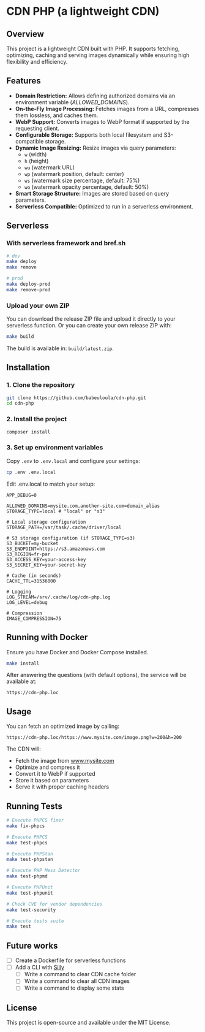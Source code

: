 # CDN PHP (a lightweight CDN)

## Overview

This project is a lightweight CDN built with PHP.
It supports fetching, optimizing, caching and serving images dynamically while ensuring high flexibility and efficiency.

## Features

- **Domain Restriction:** Allows defining authorized domains via an environment variable (_ALLOWED_DOMAINS_).
- **On-the-Fly Image Processing:** Fetches images from a URL, compresses them lossless, and caches them.
- **WebP Support:** Converts images to WebP format if supported by the requesting client.
- **Configurable Storage:** Supports both local filesystem and S3-compatible storage.
- **Dynamic Image Resizing:** Resize images via query parameters:
  - `w` (width)
  - `h` (height)
  - `wu` (watermark URL)
  - `wp` (watermark position, default: center)
  - `ws` (watermark size percentage, default: 75%)
  - `wo` (watermark opacity percentage, default: 50%)
- **Smart Storage Structure:** Images are stored based on query parameters.
- **Serverless Compatible:** Optimized to run in a serverless environment.

## Serverless

### With serverless framework and bref.sh

```bash
# dev
make deploy
make remove

# prod
make deploy-prod
make remove-prod
```

### Upload your own ZIP

You can download the release ZIP file and upload it directly to your serverless function.
Or you can create your own release ZIP with:

```bash
make build
```

The build is available in: `build/latest.zip`.

## Installation

### 1. Clone the repository

```bash
git clone https://github.com/babeuloula/cdn-php.git
cd cdn-php
```

### 2. Install the project

```bash
composer install
```

### 3. Set up environment variables

Copy `.env` to `.env.local` and configure your settings:

```bash
cp .env .env.local
```

Edit .env.local to match your setup:

```
APP_DEBUG=0

ALLOWED_DOMAINS=mysite.com,another-site.com=domain_alias
STORAGE_TYPE=local # "local" or "s3"

# Local storage configuration
STORAGE_PATH=/var/task/.cache/driver/local

# S3 storage configuration (if STORAGE_TYPE=s3)
S3_BUCKET=my-bucket
S3_ENDPOINT=https://s3.amazonaws.com
S3_REGION=fr-par
S3_ACCESS_KEY=your-access-key
S3_SECRET_KEY=your-secret-key

# Cache (in seconds)
CACHE_TTL=31536000

# Logging
LOG_STREAM=/srv/.cache/log/cdn-php.log
LOG_LEVEL=debug

# Compression
IMAGE_COMPRESSION=75
```

## Running with Docker

Ensure you have Docker and Docker Compose installed.

```bash
make install
```

After answering the questions (with default options), the service will be available at:

```
https://cdn-php.loc
```

## Usage

You can fetch an optimized image by calling:

```
https://cdn-php.loc/https://www.mysite.com/image.png?w=200&h=200
```

The CDN will:
- Fetch the image from www.mysite.com
- Optimize and compress it
- Convert it to WebP if supported
- Store it based on parameters
- Serve it with proper caching headers

## Running Tests

```bash
# Execute PHPCS fixer
make fix-phpcs

# Execute PHPCS
make test-phpcs

# Execute PHPStan
make test-phpstan

# Execute PHP Mess Detector
make test-phpmd

# Execute PHPUnit
make test-phpunit

# Check CVE for vendor dependencies
make test-security

# Execute tests suite
make test
```

## Future works

- [ ] Create a Dockerfile for serverless functions
- [ ] Add a CLI with [Silly](https://github.com/mnapoli/silly)
  - [ ] Write a command to clear CDN cache folder
  - [ ] Write a command to clear all CDN images
  - [ ] Write a command to display some stats

## License

This project is open-source and available under the MIT License.
